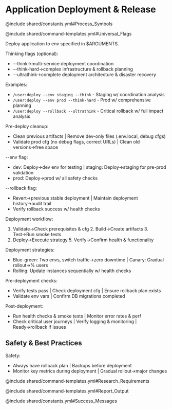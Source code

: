 # Application Deployment & Release

@include shared/constants.yml#Process_Symbols

@include shared/command-templates.yml#Universal_Flags

Deploy application to env specified in $ARGUMENTS.

Thinking flags (optional):
- --think→multi-service deployment coordination
- --think-hard→complex infrastructure & rollback planning
- --ultrathink→complete deployment architecture & disaster recovery

Examples:
- `/user:deploy --env staging --think` - Staging w/ coordination analysis
- `/user:deploy --env prod --think-hard` - Prod w/ comprehensive planning
- `/user:deploy --rollback --ultrathink` - Critical rollback w/ full impact analysis

Pre-deploy cleanup:
- Clean previous artifacts | Remove dev-only files (.env.local, debug cfgs)
- Validate prod cfg (no debug flags, correct URLs) | Clean old versions→free space

--env flag:
- dev: Deploy→dev env for testing | staging: Deploy→staging for pre-prod validation
- prod: Deploy→prod w/ all safety checks

--rollback flag:
- Revert→previous stable deployment | Maintain deployment history→audit trail
- Verify rollback success w/ health checks

Deployment workflow:
1. Validate→Check prerequisites & cfg 2. Build→Create artifacts 3. Test→Run smoke tests
4. Deploy→Execute strategy 5. Verify→Confirm health & functionality

Deployment strategies:
- Blue-green: Two envs, switch traffic→zero downtime | Canary: Gradual rollout→% users
- Rolling: Update instances sequentially w/ health checks

Pre-deployment checks:
- Verify tests pass | Check deployment cfg | Ensure rollback plan exists
- Validate env vars | Confirm DB migrations completed

Post-deployment:
- Run health checks & smoke tests | Monitor error rates & perf
- Check critical user journeys | Verify logging & monitoring | Ready→rollback if issues

## Safety & Best Practices

Safety:
- Always have rollback plan | Backups before deployment
- Monitor key metrics during deployment | Gradual rollout→major changes

@include shared/command-templates.yml#Research_Requirements

@include shared/command-templates.yml#Report_Output

@include shared/constants.yml#Success_Messages